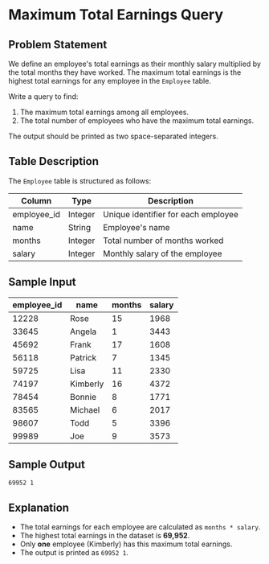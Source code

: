 # Maximum Total Earnings Query

## Problem Statement

We define an employee's total earnings as their monthly salary multiplied by the total months they have worked. The maximum total earnings is the highest total earnings for any employee in the `Employee` table.

Write a query to find:

1. The maximum total earnings among all employees.
2. The total number of employees who have the maximum total earnings.

The output should be printed as two space-separated integers.

## Table Description

The `Employee` table is structured as follows:

| Column       | Type    | Description                         |
| ------------ | ------- | ----------------------------------- |
| employee\_id | Integer | Unique identifier for each employee |
| name         | String  | Employee's name                     |
| months       | Integer | Total number of months worked       |
| salary       | Integer | Monthly salary of the employee      |

## Sample Input

| employee\_id | name     | months | salary |
| ------------ | -------- | ------ | ------ |
| 12228        | Rose     | 15     | 1968   |
| 33645        | Angela   | 1      | 3443   |
| 45692        | Frank    | 17     | 1608   |
| 56118        | Patrick  | 7      | 1345   |
| 59725        | Lisa     | 11     | 2330   |
| 74197        | Kimberly | 16     | 4372   |
| 78454        | Bonnie   | 8      | 1771   |
| 83565        | Michael  | 6      | 2017   |
| 98607        | Todd     | 5      | 3396   |
| 99989        | Joe      | 9      | 3573   |

## Sample Output

```
69952 1
```

## Explanation

- The total earnings for each employee are calculated as `months * salary`.
- The highest total earnings in the dataset is **69,952**.
- Only **one** employee (Kimberly) has this maximum total earnings.
- The output is printed as `69952 1`.

